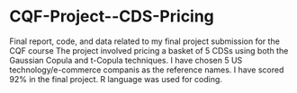 # CQF-Project--CDS-Pricing
Final report, code, and data related to my final project submission for the CQF course
The project involved pricing a basket of 5 CDSs using both the Gaussian Copula and t-Copula techniques. I have chosen 5 US technology/e-commerce companis as the reference names. I have scored 92% in the final project.
R language was used for coding.
